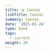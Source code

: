 ```yaml
---
title: 📊 Canvas
linkTitle: Canvas
summary: Canvas
date: '2021-01-24'
type: book
tags:
  - current
weight: 20
---
```

